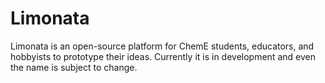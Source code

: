 # Limonata
Limonata is an open-source platform for ChemE students, educators, and hobbyists to prototype their ideas. Currently it is in development and even the name is subject to change. 

